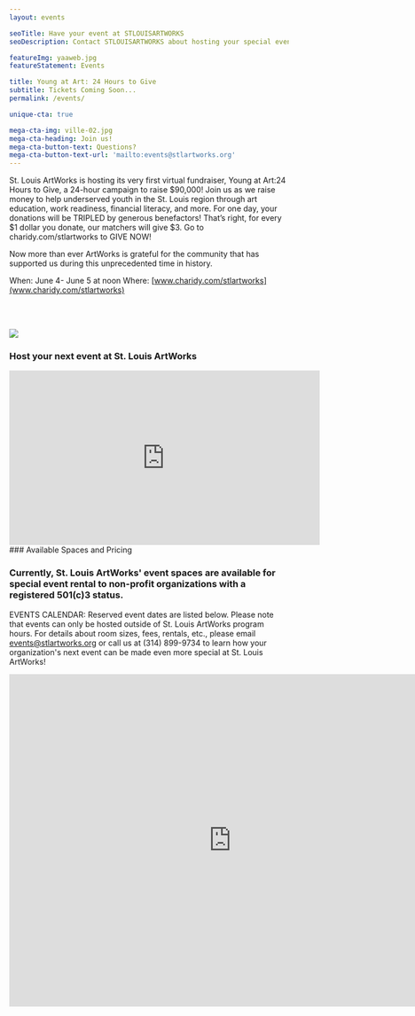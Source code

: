 ```yaml
---
layout: events

seoTitle: Have your event at STLOUISARTWORKS
seoDescription: Contact STLOUISARTWORKS about hosting your special event

featureImg: yaaweb.jpg
featureStatement: Events

title: Young at Art: 24 Hours to Give
subtitle: Tickets Coming Soon...
permalink: /events/

unique-cta: true

mega-cta-img: ville-02.jpg
mega-cta-heading: Join us!
mega-cta-button-text: Questions?
mega-cta-button-text-url: 'mailto:events@stlartworks.org'
---
```


St. Louis ArtWorks is hosting its very first virtual fundraiser, Young at Art:24 Hours to Give, a 24-hour campaign to raise $90,000! Join us as we raise money to help underserved youth in the St. Louis region through art education, work readiness, financial literacy, and more. For one day, your donations will be TRIPLED by generous benefactors! That’s right, for every $1 dollar you donate, our matchers will give $3. Go to charidy.com/stlartworks to GIVE NOW! 

Now more than ever ArtWorks is grateful for the community that has supported us during this unprecedented time in history. 

When: June 4- June 5 at noon
Where: [www.charidy.com/stlartworks](www.charidy.com/stlartworks)

<br>
<br>

![](http://stlartworks.org/images/sponsors-2020.jpg)

### Host your next event at St. Louis ArtWorks

<iframe width="560" height="315" src="https://www.youtube.com/embed/aHOn6-I_PAk" frameborder="0" allowfullscreen></iframe>

<br>
### Available Spaces and Pricing

### Currently, St. Louis ArtWorks' event spaces are available for special event rental to non-profit organizations with a registered 501(c)3 status.

EVENTS CALENDAR: Reserved event dates are listed below. Please note that events can only be hosted outside of St. Louis ArtWorks program hours. 
For details about room sizes, fees, rentals, etc., please email events@stlartworks.org or call us at (314) 899-9734 to learn how your organization's next event can be made even more special at St. Louis ArtWorks!
<iframe src="https://calendar.google.com/calendar/embed?src=stlartworks.org_ankslqc4gt7q2ohfhnof5u36l8%40group.calendar.google.com&ctz=America/Chicago" style="border: 0" width="800" height="600" frameborder="0" scrolling="no"></iframe>
